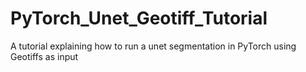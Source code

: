 # PyTorch_Unet_Geotiff_Tutorial
A tutorial explaining how to run a unet segmentation in PyTorch using Geotiffs as input
